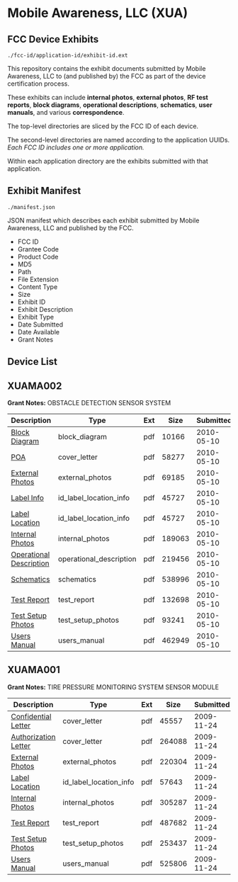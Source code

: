 # Mobile Awareness, LLC (XUA)
## FCC Device Exhibits

```
./fcc-id/application-id/exhibit-id.ext
```

This repository contains the exhibit documents submitted by Mobile Awareness, LLC to (and published by) the FCC as part of the device certification process.

These exhibits can include **internal photos**, **external photos**, **RF test reports**, **block diagrams**, **operational descriptions**, **schematics**, **user manuals**, and various **correspondence**.

The top-level directories are sliced by the FCC ID of each device.

The second-level directories are named according to the application UUIDs. *Each FCC ID includes one or more application.*

Within each application directory are the exhibits submitted with that application. 

## Exhibit Manifest

```
./manifest.json
```

JSON manifest which describes each exhibit submitted by Mobile Awareness, LLC and published by the FCC.

- FCC ID
- Grantee Code
- Product Code
- MD5
- Path
- File Extension
- Content Type
- Size
- Exhibit ID
- Exhibit Description
- Exhibit Type
- Date Submitted
- Date Available
- Grant Notes

## Device List
## XUAMA002
**Grant Notes:** OBSTACLE DETECTION SENSOR SYSTEM

| Description | Type | Ext | Size | Submitted | Available |
| ----------- | ---- | --- | ---- | --------- | --------- |
| [Block Diagram](XUAMA002/aba9360c515e3084e9f3196e6c544282/1278729.pdf) | block_diagram | pdf | 10166 | 2010-05-10 | 2010-05-10 |
| [POA](XUAMA002/aba9360c515e3084e9f3196e6c544282/1278735.pdf) | cover_letter | pdf | 58277 | 2010-05-10 | 2010-05-10 |
| [External Photos](XUAMA002/aba9360c515e3084e9f3196e6c544282/1278730.pdf) | external_photos | pdf | 69185 | 2010-05-10 | 2010-05-10 |
| [Label Info](XUAMA002/aba9360c515e3084e9f3196e6c544282/1278732.pdf) | id_label_location_info | pdf | 45727 | 2010-05-10 | 2010-05-10 |
| [Label Location](XUAMA002/aba9360c515e3084e9f3196e6c544282/1278732.pdf) | id_label_location_info | pdf | 45727 | 2010-05-10 | 2010-05-10 |
| [Internal Photos](XUAMA002/aba9360c515e3084e9f3196e6c544282/1278731.pdf) | internal_photos | pdf | 189063 | 2010-05-10 | 2010-05-10 |
| [Operational Description](XUAMA002/aba9360c515e3084e9f3196e6c544282/1278734.pdf) | operational_description | pdf | 219456 | 2010-05-10 | 2010-05-10 |
| [Schematics](XUAMA002/aba9360c515e3084e9f3196e6c544282/1278736.pdf) | schematics | pdf | 538996 | 2010-05-10 | 2010-05-10 |
| [Test Report](XUAMA002/aba9360c515e3084e9f3196e6c544282/1278737.pdf) | test_report | pdf | 132698 | 2010-05-10 | 2010-05-10 |
| [Test Setup Photos](XUAMA002/aba9360c515e3084e9f3196e6c544282/1278738.pdf) | test_setup_photos | pdf | 93241 | 2010-05-10 | 2010-05-10 |
| [Users Manual](XUAMA002/aba9360c515e3084e9f3196e6c544282/1278739.pdf) | users_manual | pdf | 462949 | 2010-05-10 | 2010-05-10 |
## XUAMA001
**Grant Notes:** TIRE PRESSURE MONITORING SYSTEM SENSOR MODULE

| Description | Type | Ext | Size | Submitted | Available |
| ----------- | ---- | --- | ---- | --------- | --------- |
| [Confidential Letter](XUAMA001/3ae19d3861e7f4fa71034125a3b2809d/1204652.pdf) | cover_letter | pdf | 45557 | 2009-11-24 | 2009-11-25 |
| [Authorization Letter](XUAMA001/3ae19d3861e7f4fa71034125a3b2809d/1204653.pdf) | cover_letter | pdf | 264088 | 2009-11-24 | 2009-11-25 |
| [External Photos](XUAMA001/3ae19d3861e7f4fa71034125a3b2809d/1204655.pdf) | external_photos | pdf | 220304 | 2009-11-24 | 2009-11-25 |
| [Label Location](XUAMA001/3ae19d3861e7f4fa71034125a3b2809d/1204658.pdf) | id_label_location_info | pdf | 57643 | 2009-11-24 | 2009-11-25 |
| [Internal Photos](XUAMA001/3ae19d3861e7f4fa71034125a3b2809d/1204656.pdf) | internal_photos | pdf | 305287 | 2009-11-24 | 2009-11-25 |
| [Test Report](XUAMA001/3ae19d3861e7f4fa71034125a3b2809d/1204659.pdf) | test_report | pdf | 487682 | 2009-11-24 | 2009-11-25 |
| [Test Setup Photos](XUAMA001/3ae19d3861e7f4fa71034125a3b2809d/1204657.pdf) | test_setup_photos | pdf | 253437 | 2009-11-24 | 2009-11-25 |
| [Users Manual](XUAMA001/3ae19d3861e7f4fa71034125a3b2809d/1204654.pdf) | users_manual | pdf | 525806 | 2009-11-24 | 2009-11-25 |
